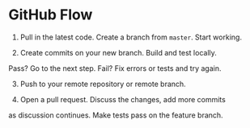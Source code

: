 # GitHub Flow
1. Pull in the latest code. Create a branch from `master`. Start working.    

2. Create commits on your new branch. Build and test locally.  

  Pass? Go to the next step. Fail? Fix errors or tests and try again.  

3. Push to your remote repository or remote branch.  

4. Open a pull request. Discuss the changes, add more commits 

  as discussion continues. Make tests pass on the feature branch. 
